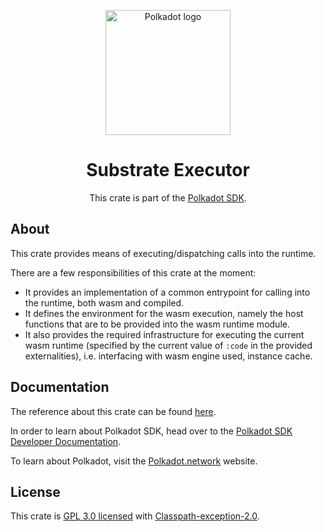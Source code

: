 <div align="center">

<img
alt="Polkadot logo" width="200"
src="https://raw.githubusercontent.com/paritytech/polkadot-sdk/rzadp/readmes/docs/images/Polkadot_Logo_Horizontal_Pink_BlackOnWhite.png">

# Substrate Executor

This crate is part of the [Polkadot SDK](https://github.com/paritytech/polkadot-sdk/).

</div>

## About

This crate provides means of executing/dispatching calls into the runtime.

There are a few responsibilities of this crate at the moment:

- It provides an implementation of a common entrypoint for calling into the runtime, both
wasm and compiled.
- It defines the environment for the wasm execution, namely the host functions that are to be
provided into the wasm runtime module.
- It also provides the required infrastructure for executing the current wasm runtime (specified
by the current value of `:code` in the provided externalities), i.e. interfacing with
wasm engine used, instance cache.

## Documentation

The reference about this crate can be found [here](https://paritytech.github.io/polkadot-sdk/master/sc_executor).

In order to learn about Polkadot SDK, head over to the [Polkadot SDK Developer Documentation](https://paritytech.github.io/polkadot-sdk/master/polkadot_sdk_docs/index.html).

To learn about Polkadot, visit the [Polkadot.network](https://polkadot.network/) website.

## License

This crate is [GPL 3.0 licensed](https://spdx.org/licenses/GPL-3.0-or-later.html) with [Classpath-exception-2.0](https://spdx.org/licenses/Classpath-exception-2.0.html).
